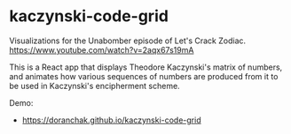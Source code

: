 # kaczynski-code-grid

Visualizations for the Unabomber episode of Let's Crack Zodiac.  https://www.youtube.com/watch?v=2aqx67s19mA

This is a React app that displays Theodore Kaczynski's matrix of numbers, and animates how various sequences of numbers are produced from it to be used in Kaczynski's encipherment scheme.

Demo:
* https://doranchak.github.io/kaczynski-code-grid

